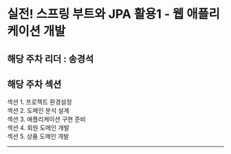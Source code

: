 # 실전! 스프링 부트와 JPA 활용1 - 웹 애플리케이션 개발
## 해당 주차 리더 : 송경석
## 해당 주차 섹션
섹션 1. 프로젝트 환경설정  
섹션 2. 도메인 분석 설계  
섹션 3. 애플리케이션 구현 준비  
섹션 4. 회원 도메인 개발  
섹션 5. 상품 도메인 개발  


---

